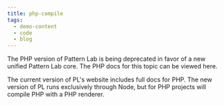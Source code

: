 ```yaml
---
title: php-compile
tags:
  - demo-content
  - code
  - blog
---
```


The PHP version of Pattern Lab is being deprecated in favor of a new unified Pattern Lab core. The PHP docs for this topic can be viewed here.

The current version of PL's website includes full docs for PHP. The new version of PL runs exclusively through Node, but for PHP projects will compile PHP with a PHP renderer.